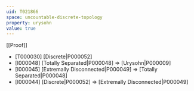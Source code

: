 ```yaml
---
uid: T021866
space: uncountable-discrete-topology
property: urysohn
value: true
---
```

[[Proof]]

* [T000030] [Discrete|P000052]
* [I000048] [Totally Separated|P000048] => [Urysohn|P000009]
* [I000045] [Extremally Disconnected|P000049] => [Totally Separated|P000048]
* [I000044] [Discrete|P000052] => [Extremally Disconnected|P000049]

